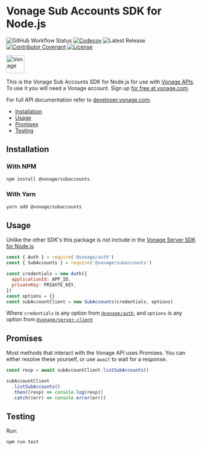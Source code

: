 # Vonage Sub Accounts SDK for Node.js

![GitHub Workflow Status](https://img.shields.io/github/actions/workflow/status/vonage/vonage-node-sdk/ci.yml?branch=3.x) [![Codecov](https://img.shields.io/codecov/c/github/vonage/vonage-node-sdk?label=Codecov&logo=codecov&style=flat-square)](https://codecov.io/gh/Vonage/vonage-server-sdk) ![Latest Release](https://img.shields.io/npm/v/@vonage/subaccounts?label=%40vonage%2Fsubaccounts&style=flat-square) [![Contributor Covenant](https://img.shields.io/badge/Contributor%20Covenant-v2.0%20adopted-ff69b4.svg?style=flat-square)](../../CODE_OF_CONDUCT.md) [![License](https://img.shields.io/npm/l/@vonage/accounts?label=License&style=flat-square)][license]


<img src="https://developer.nexmo.com/images/logos/vbc-logo.svg" height="48px" alt="Vonage" />

This is the Vonage Sub Accounts SDK for Node.js for use with [Vonage APIs](https://www.vonage.com/). To use it you will need a Vonage account. Sign up [for free at vonage.com][signup].

For full API documentation refer to [developer.vonage.com](https://developer.vonage.com/).

-   [Installation](#installation)
-   [Usage](#usage)
-   [Promises](#promises)
-   [Testing](#testing)

## Installation

### With NPM

```bash
npm install @vonage/subaccounts
```

### With Yarn

```bash
yarn add @vonage/subaccounts
```

## Usage

Unlike the other SDK's this package is not include in the [Vonage Server SDK for Node.js](https://github.com/vonage/vonage-node-sdk)

```js
const { Auth } = require('@vonage/auth')
const { SubAccounts } = require('@vonage/subaccounts')

const credentials = new Auth({
  applicationId: APP_ID,
  privateKey: PRIAVTE_KEY,
})
const options = {}
const subAccountClient = new SubAccounts(credentials, options)
```

Where `credentials` is any option from [`@vonage/auth`](https://github.com/Vonage/vonage-node-sdk/blob/3.x/packages/auth/README.md#options), and `options` is any option from [`@vonage/server-client`](https://github.com/Vonage/vonage-node-sdk/blob/3.x/packages/server-client/README.md#options)

## Promises

Most methods that interact with the Vonage API uses Promises. You can either resolve these yourself, or use `await` to wait for a response.

```js
const resp = await subAccountClient.listSubAccounts()

subAccountClient
  .listSubAccounts()
  .then((resp) => console.log(resp))
  .catch((err) => console.error(err))
```

## Testing

Run:

```bash
npm run test
```

[signup]: https://dashboard.nexmo.com/sign-up?utm_source=DEV_REL&utm_medium=github&utm_campaign=node-server-sdk
[license]: ../../LICENSE.txt
